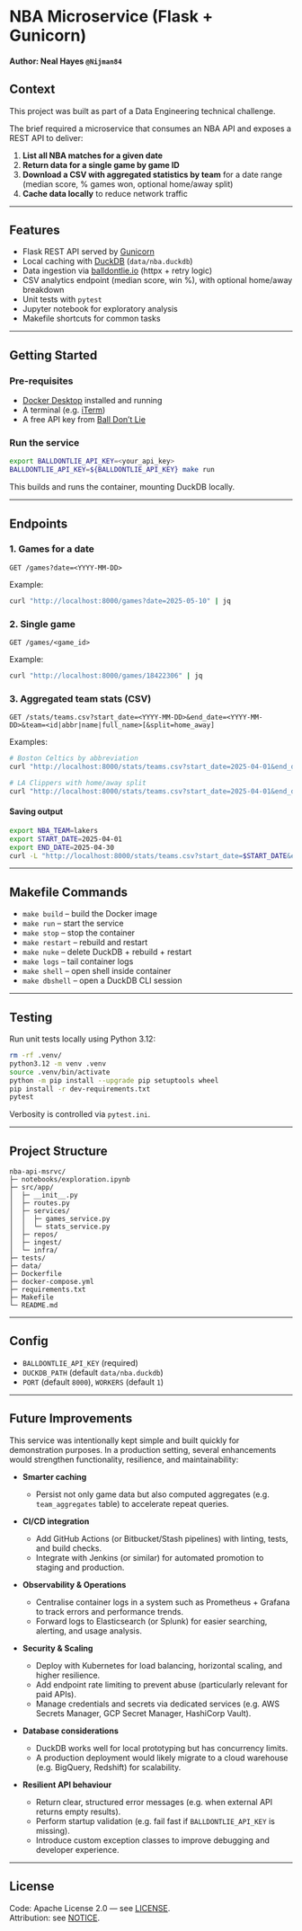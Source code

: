# NBA Microservice (Flask + Gunicorn)
#### Author: Neal Hayes `@Nijman84`

## Context
This project was built as part of a Data Engineering technical challenge.  

The brief required a microservice that consumes an NBA API and exposes a REST API to deliver:

1. **List all NBA matches for a given date**
2. **Return data for a single game by game ID**
3. **Download a CSV with aggregated statistics by team** for a date range (median score, % games won, optional home/away split)
4. **Cache data locally** to reduce network traffic

---

## Features
- Flask REST API served by [Gunicorn](https://gunicorn.org/)
- Local caching with [DuckDB](https://duckdb.org/) (`data/nba.duckdb`)
- Data ingestion via [balldontlie.io](https://nba.balldontlie.io/#nba-api) (httpx + retry logic)
- CSV analytics endpoint (median score, win %), with optional home/away breakdown
- Unit tests with `pytest`
- Jupyter notebook for exploratory analysis
- Makefile shortcuts for common tasks

---

## Getting Started

### Pre-requisites
- [Docker Desktop](https://www.docker.com/) installed and running
- A terminal (e.g. [iTerm](https://iterm2.com/))
- A free API key from [Ball Don’t Lie](https://app.balldontlie.io/)

### Run the service
```bash
export BALLDONTLIE_API_KEY=<your_api_key>
BALLDONTLIE_API_KEY=${BALLDONTLIE_API_KEY} make run
```

This builds and runs the container, mounting DuckDB locally.

---

## Endpoints

### 1. Games for a date
```http
GET /games?date=<YYYY-MM-DD>
```

Example:
```bash
curl "http://localhost:8000/games?date=2025-05-10" | jq
```

### 2. Single game
```http
GET /games/<game_id>
```

Example:
```bash
curl "http://localhost:8000/games/18422306" | jq
```

### 3. Aggregated team stats (CSV)
```http
GET /stats/teams.csv?start_date=<YYYY-MM-DD>&end_date=<YYYY-MM-DD>&team=<id|abbr|name|full_name>[&split=home_away]
```

Examples:
```bash
# Boston Celtics by abbreviation
curl "http://localhost:8000/stats/teams.csv?start_date=2025-04-01&end_date=2025-04-30&team=BOS"

# LA Clippers with home/away split
curl "http://localhost:8000/stats/teams.csv?start_date=2025-04-01&end_date=2025-04-30&team=clippers&split=home_away"
```

#### Saving output
```bash
export NBA_TEAM=lakers
export START_DATE=2025-04-01
export END_DATE=2025-04-30
curl -L "http://localhost:8000/stats/teams.csv?start_date=$START_DATE&end_date=$END_DATE&team=$NBA_TEAM&split=home_away"   -o ${NBA_TEAM}_${START_DATE}_${END_DATE}_stats.csv
```

---

## Makefile Commands
- `make build` – build the Docker image  
- `make run` – start the service  
- `make stop` – stop the container  
- `make restart` – rebuild and restart  
- `make nuke` – delete DuckDB + rebuild + restart  
- `make logs` – tail container logs  
- `make shell` – open shell inside container  
- `make dbshell` – open a DuckDB CLI session  

---

## Testing
Run unit tests locally using Python 3.12:

```bash
rm -rf .venv/
python3.12 -m venv .venv
source .venv/bin/activate
python -m pip install --upgrade pip setuptools wheel
pip install -r dev-requirements.txt
pytest
```

Verbosity is controlled via `pytest.ini`.

---

## Project Structure
```
nba-api-msrvc/
├─ notebooks/exploration.ipynb
├─ src/app/
│  ├─ __init__.py
│  ├─ routes.py
│  ├─ services/
│  │  ├─ games_service.py
│  │  └─ stats_service.py
│  ├─ repos/
│  ├─ ingest/
│  └─ infra/
├─ tests/
├─ data/
├─ Dockerfile
├─ docker-compose.yml
├─ requirements.txt
├─ Makefile
└─ README.md
```

---

## Config
- `BALLDONTLIE_API_KEY` (required)
- `DUCKDB_PATH` (default `data/nba.duckdb`)
- `PORT` (default `8000`), `WORKERS` (default `1`)

---

## Future Improvements

This service was intentionally kept simple and built quickly for demonstration purposes. In a production setting, several enhancements would strengthen functionality, resilience, and maintainability:

- **Smarter caching**  
  - Persist not only game data but also computed aggregates (e.g. `team_aggregates` table) to accelerate repeat queries.  

- **CI/CD integration**  
  - Add GitHub Actions (or Bitbucket/Stash pipelines) with linting, tests, and build checks.  
  - Integrate with Jenkins (or similar) for automated promotion to staging and production.  

- **Observability & Operations**  
  - Centralise container logs in a system such as Prometheus + Grafana to track errors and performance trends.  
  - Forward logs to Elasticsearch (or Splunk) for easier searching, alerting, and usage analysis.  

- **Security & Scaling**  
  - Deploy with Kubernetes for load balancing, horizontal scaling, and higher resilience.  
  - Add endpoint rate limiting to prevent abuse (particularly relevant for paid APIs).  
  - Manage credentials and secrets via dedicated services (e.g. AWS Secrets Manager, GCP Secret Manager, HashiCorp Vault).  

- **Database considerations**  
  - DuckDB works well for local prototyping but has concurrency limits.  
  - A production deployment would likely migrate to a cloud warehouse (e.g. BigQuery, Redshift) for scalability.  

- **Resilient API behaviour**  
  - Return clear, structured error messages (e.g. when external API returns empty results).  
  - Perform startup validation (e.g. fail fast if `BALLDONTLIE_API_KEY` is missing).  
  - Introduce custom exception classes to improve debugging and developer experience.  


---
## License
Code: Apache License 2.0 — see [LICENSE](./LICENSE).  
Attribution: see [NOTICE](./NOTICE).